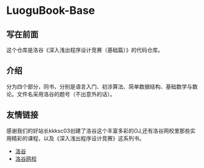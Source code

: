 # LuoguBook-Base
## 写在前面
这个仓库是洛谷《深入浅出程序设计竞赛（基础篇）》的代码仓库。

## 介绍
分为四个部分，同书，分别是语言入门、初涉算法、简单数据结构、基础数学与数论。文件名采用洛谷的题号（不出意外的话）。

## 友情链接
感谢我们的好站长kkksc03创建了洛谷这个丰富多彩的OJ,还有洛谷网校里那些实用精彩的课程，以及《深入浅出程序设计竞赛》这系列书。
* [洛谷](https://www.luogu.com.cn)
* [洛谷网校](https://class.luogu.com.cn/)

